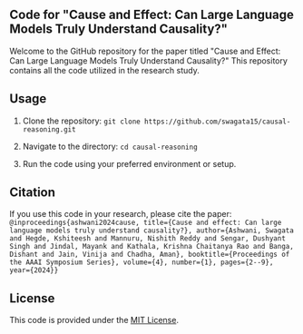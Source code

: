 ## Code for "Cause and Effect: Can Large Language Models Truly Understand Causality?"

Welcome to the GitHub repository for the paper titled "Cause and Effect: Can Large Language Models Truly Understand Causality?" This repository contains all the code utilized in the research study.

## Usage
1. Clone the repository:
`git clone https://github.com/swagata15/causal-reasoning.git`

2. Navigate to the directory:
`cd causal-reasoning`

3. Run the code using your preferred environment or setup.

## Citation
If you use this code in your research, please cite the paper:
`@inproceedings{ashwani2024cause,
  title={Cause and effect: Can large language models truly understand causality?},
  author={Ashwani, Swagata and Hegde, Kshiteesh and Mannuru, Nishith Reddy and Sengar, Dushyant Singh and Jindal, Mayank and Kathala, Krishna Chaitanya Rao and Banga, Dishant and Jain, Vinija and Chadha, Aman},
  booktitle={Proceedings of the AAAI Symposium Series},
  volume={4},
  number={1},
  pages={2--9},
  year={2024}}`

## License
This code is provided under the [MIT License](https://github.com/swagata15/causal-reasoning/blob/main/LICENSE.txt).
